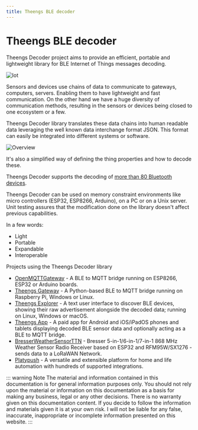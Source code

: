 ```yaml
---
title: Theengs BLE decoder
---
```

# Theengs BLE decoder

Theengs Decoder project aims to provide an efficient, portable and lightweight library for BLE Internet of Things messages decoding.

![Iot](./img/Theengs_decoder_iot_chain.jpg)

Sensors and devices use chains of data to communicate to gateways, computers, servers. Enabling them to have lightweight and fast communication.
On the other hand we have a huge diversity of communication methods, resulting in the sensors or devices being closed to one ecosystem or a few.

Theengs Decoder library translates these data chains into human readable data leveraging the well known data interchange format JSON. This format can easily be integrated into different systems or software.

![Overview](./img/Theengs_decoder.jpg)

It's also a simplified way of defining the thing properties and how to decode these.

Theengs Decoder supports the decoding of [more than 80 Bluetooth devices](https://decoder.theengs.io/devices/devices.html).

Theengs Decoder can be used on memory constraint environments like micro controllers (ESP32, ESP8266, Arduino), on a PC or on a Unix server.
Unit testing assures that the modification done on the library doesn't affect previous capabilities.

In a few words:
* Light
* Portable
* Expandable
* Interoperable

Projects using the Theengs Decoder library
* [OpenMQTTGateway](https://docs.openmqttgateway.com/) - A BLE to MQTT bridge running on ESP8266, ESP32 or Arduino boards.
* [Theengs Gateway](https://gateway.theengs.io/) - A Python-based BLE to MQTT bridge running on Raspberry Pi, Windows or Linux.
* [Theengs Explorer](https://github.com/theengs/explorer) - A text user interface to discover BLE devices, showing their raw advertisement alongside the decoded data; running on Linux, Windows or macOS.
* [Theengs App](https://app.theengs.io/) - A paid app for Android and iOS/iPadOS phones and tablets displaying decoded BLE sensor data and optionally acting as a BLE to MQTT bridge.
* [BresserWeatherSensorTTN](https://github.com/matthias-bs/BresserWeatherSensorTTN) - Bresser 5-in-1/6-in-1/7-in-1 868 MHz Weather Sensor Radio Receiver based on ESP32 and RFM95W/SX1276 - sends data to a LoRaWAN Network.
* [Platypush](https://github.com/BlackLight/platypush) - A versatile and extensible platform for home and life automation with hundreds of supported integrations.

::: warning Note
The material and information contained in this documentation is for general information purposes only. You should not rely upon the material or information on this documentation as a basis for making any business, legal or any other decisions. There is no warranty given on this documentation content. If you decide to follow the information and materials given it is at your own risk. I will not be liable for any false, inaccurate, inappropriate or incomplete information presented on this website.
:::
